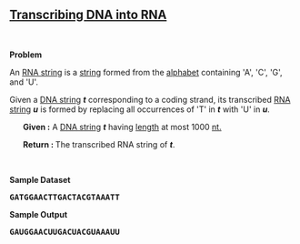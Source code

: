 <h2><a href="https://rosalind.info/problems/rna/">Transcribing DNA into RNA</a></h2>

<p>&nbsp;</p>
<p><strong class="example">Problem</strong></p>

<p>An <a href="https://rosalind.info/glossary/rna-string/">RNA string</a> is a <a href="https://rosalind.info/glossary/string/">string</a> formed from the <a href="https://rosalind.info/glossary/alphabet/">alphabet</a> containing 'A', 'C', 'G', and 'U'.</p>

<p>Given a <a href="https://rosalind.info/glossary/dna-string/">DNA string</a> <strong><i>t</i></strong> corresponding to a coding strand, its transcribed <a href="https://rosalind.info/glossary/rna-string/">RNA string</a> <strong><i>u</i></strong> is formed by replacing all occurrences of 'T' in <strong><i>t</i></strong> with 'U' in <strong><i>u</i></strong>.</p>

<ol>
<p><strong>Given :</strong> A <a href="https://rosalind.info/glossary/dna-string/">DNA string</a> <strong><i>t</i></strong> having <a href="https://rosalind.info/glossary/string-length/">length</a> at most 1000 <a href="https://rosalind.info/glossary/nucleotide/">nt.</a></p>
<p><strong>Return : </strong> The transcribed RNA string of <strong><i>t</i></strong>.</p>
</ol>


<p>&nbsp;</p>
<p><strong class="example">Sample Dataset</strong></p>
<pre>
<strong>GATGGAACTTGACTACGTAAATT</strong>
</pre>
<p><strong class="example">Sample Output</strong></p>
<pre>
<strong>GAUGGAACUUGACUACGUAAAUU</strong>
</pre>
